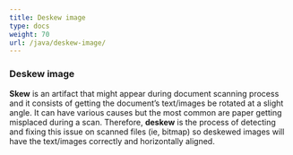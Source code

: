 ```yaml
---
title: Deskew image
type: docs
weight: 70
url: /java/deskew-image/
---
```


### **Deskew image**
**Skew** is an artifact that might appear during document scanning process and it consists of getting the document’s text/images be rotated at a slight angle.
It can have various causes but the most common are paper getting misplaced during a scan.
Therefore, **deskew** is the process of detecting and fixing this issue on scanned files (ie, bitmap) so deskewed images will have the text/images correctly and horizontally aligned.


